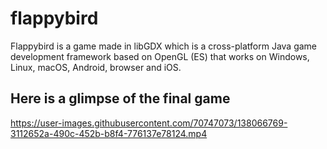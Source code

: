# flappybird
Flappybird is a game made in libGDX which is a cross-platform Java game development framework based on OpenGL (ES) that works on Windows, Linux, macOS, Android, browser and iOS. 

## Here is a glimpse of the final game 

https://user-images.githubusercontent.com/70747073/138066769-3112652a-490c-452b-b8f4-776137e78124.mp4


